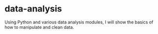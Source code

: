 # data-analysis
Using Python and various data analysis modules, I will show the basics of how to manipulate and clean data.
